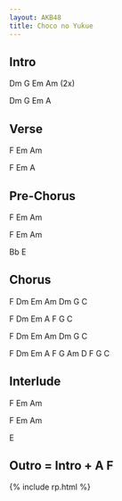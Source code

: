 ```yaml
---
layout: AKB48
title: Choco no Yukue
---
```

## Intro 
Dm G Em Am (2x) 

Dm G Em A 

## Verse 
F Em Am 

F Em A 

## Pre-Chorus 
F Em Am 

F Em Am 

Bb E 

## Chorus 
F Dm Em Am Dm G C 

F Dm Em A F G C 

F Dm Em Am Dm G C 

F Dm Em A F G Am D F G C 

## Interlude 
F Em Am 

F Em Am 

E 

## Outro = Intro + A F 

{% include rp.html %}
